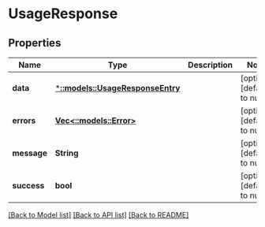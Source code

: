 # UsageResponse

## Properties
Name | Type | Description | Notes
------------ | ------------- | ------------- | -------------
**data** | [***::models::UsageResponseEntry**](UsageResponseEntry.md) |  | [optional] [default to null]
**errors** | [**Vec<::models::Error>**](Error.md) |  | [optional] [default to null]
**message** | **String** |  | [optional] [default to null]
**success** | **bool** |  | [optional] [default to null]

[[Back to Model list]](../README.md#documentation-for-models) [[Back to API list]](../README.md#documentation-for-api-endpoints) [[Back to README]](../README.md)


